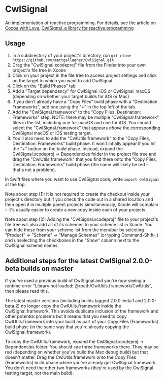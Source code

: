 # CwlSignal

An implementation of reactive programming. For details, see the article on [Cocoa with Love](https://cocoawithlove.com), [CwlSignal, a library for reactive programming](https://cocoawithlove.com/blog/cwlsignal.html)

## Usage

1. In a subdirectory of your project's directory, run `git clone https://github.com/mattgallagher/CwlSignal.git`
2. Drag the "CwlSignal.xcodeproj" file from the Finder into your own project's file tree in Xcode
3. Click on your project in the file tree to access project settings and click on the target to which you want to add CwlSignal.
5. Click on the "Build Phases" tab
6. Add a "Target dependency" for CwlSignal_iOS or CwlSignal_macOS (depending on whether your target builds for iOS or Mac)
7. If you don't already have a "Copy Files" build phase with a "Destination: Frameworks", add one using the "+" in the top left of the tab.
8. Add the "CwlSignal.framework" to the "Copy Files, Destination: Frameworks" step. NOTE: there may be multiple "CwlSignal.framework" files in the list, including one for macOS and one for iOS. You should select the "CwlSignal.framework" that appears *above* the corresponding CwlSignal macOS or iOS testing target.
9. You'll also need to add the "CwlUtils.framework" to the "Copy Files, Destination: Frameworks" build phase. It won't intially appear if you hit the "+" button on the build phase. Instead, expand the CwlSignal.xcodeproj -> Dependencies folder in the project file tree and drag the "CwlUtils.framework" that you find there onto the "Copy Files, Destination: Frameworks" build phase (the name will likely be red – that's not a problem).

In Swift files where you want to use CwlSignal code, write `import CwlSignal` at the top.

Note about step (1): it is not required to create the checkout inside your project's directory but if you check the code out in a shared location and then open it in multiple parent projects simultaneously, Xcode will complain – it's usually easier to create a new copy inside each of your projects.

Note about step (2): Adding the "CwlSignal.xcodeproj" file to your project's file tree will also add all of its schemes to your scheme list in Xcode. You can hide these from your scheme list from the menubar by selecting "Product" -> "Scheme" -> "Manage Schemes" (or typing Command-Shift-,) and unselecting the checkboxes in the "Show" column next to the CwlSignal scheme names.

## Additional steps for the latest CwlSignal 2.0.0-beta builds on master

If you've used a previous build of CwlSignal and you're now seeing a runtime error "Library not loaded: @rpath/CwlUtils.framework/CwlUtils", then please read this.

The latest master versions (including builds tagged 2.0.0-beta.1 and 2.0.0-beta.2) no longer copy the CwlUtils.framework inside the CwlSignal.framework. This avoids duplicate inclusion of the framework and other potential problems but it means that you need to copy CwlUtils.framework into your build as part of your Copy Files (Frameworks) build phase (in the same way that you're already copying the CwlSignal.framework).

To copy the CwlUtils.framework, expand the CwlSignal.xcodeproj -> Dependencies folder. You should see three frameworks there. They may be red (depending on whether you've build the Mac debug build) but that doesn't matter. Drag the CwlUtils.framework onto the Copy Files (Frameworks) build phase where you've already got CwlSignal.framework. You don't need the other two frameworks (they're used by the CwlSignal testing target, not the main build).
